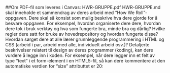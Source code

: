 ##Om PDF-fil som leveres i Canvas: HWR-GRUPPE<gruppe-id>.pdf
HWR-GRUPPE<gruppe-id>.md skal inneholde et sammendrag av deres arbeid med “How We
Roll”-oppgaven. Dere skal så konsist som mulig beskrive hva dere gjorde for å besvare oppgaven. For
eksempel, hvordan organiserte dere dere, hvordan dere tok i bruk verktøy og hva som fungerte bra,
minde bra og dårlig? Hvilke regler dere satt for bruke av hovedrepository og hvordan fungerte disse?
Hvordan sørget dere at alle lærer grunnleggende programmering i HTML og CSS (arbeid i par, arbeid
med alle, individuelt arbeid osv.)?
Detaljerte beskrivelser relatert til design av deres programmer (koding), kan dere vurdere å legge inn i
koden. For eksempel, når dere legger inn et felt av type “text” i et form-element i en HTML5-fil, så
kan dere kommentere at den automatiske verdien for “size” attributtet er 20: